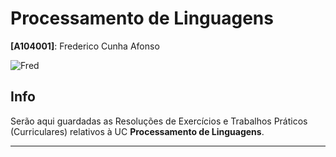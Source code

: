 # Processamento de Linguagens

**[A104001]**: Frederico Cunha Afonso  

![Fred](Photo.jpg)  

## Info
Serão aqui guardadas as Resoluções de Exercícios e Trabalhos Práticos (Curriculares) relativos à UC __Processamento de Linguagens__.

---